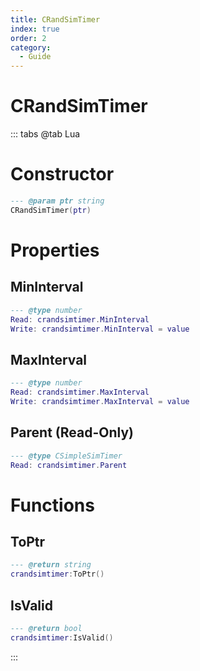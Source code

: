 ```yaml
---
title: CRandSimTimer
index: true
order: 2
category:
  - Guide
---
```


# CRandSimTimer

::: tabs
@tab Lua
# Constructor
```lua
--- @param ptr string
CRandSimTimer(ptr)
```
# Properties
## MinInterval 
```lua
--- @type number
Read: crandsimtimer.MinInterval
Write: crandsimtimer.MinInterval = value
```
## MaxInterval 
```lua
--- @type number
Read: crandsimtimer.MaxInterval
Write: crandsimtimer.MaxInterval = value
```
## Parent (Read-Only)
```lua
--- @type CSimpleSimTimer
Read: crandsimtimer.Parent
```
# Functions
## ToPtr
```lua
--- @return string
crandsimtimer:ToPtr()
```
## IsValid
```lua
--- @return bool
crandsimtimer:IsValid()
```

:::